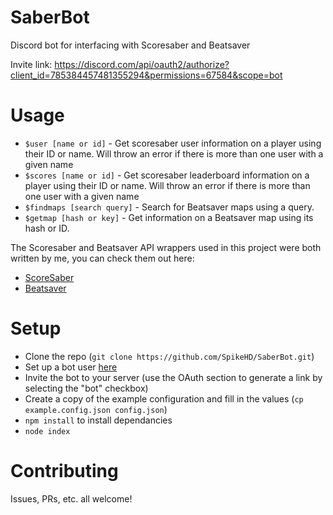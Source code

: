 # SaberBot
Discord bot for interfacing with Scoresaber and Beatsaver

Invite link: https://discord.com/api/oauth2/authorize?client_id=785384457481355294&permissions=67584&scope=bot

# Usage

* `$user [name or id]` - Get scoresaber user information on a player using their ID or name. Will throw an error if there is more than one user with a given name
* `$scores [name or id]` - Get scoresaber leaderboard information on a player using their ID or name. Will throw an error if there is more than one user with a given name
* `$findmaps [search query]` - Search for Beatsaver maps using a query.
* `$getmap [hash or key]` - Get information on a Beatsaver map using its hash or ID.

The Scoresaber and Beatsaver API wrappers used in this project were both written by me, you can check them out here:
* [ScoreSaber](https://www.npmjs.com/package/node-scoresaber)
* [Beatsaver](https://www.npmjs.com/package/beatsaver)

# Setup

* Clone the repo (`git clone https://github.com/SpikeHD/SaberBot.git`)
* Set up a bot user [here](https://discord.com/developers/applications)
* Invite the bot to your server (use the OAuth section to generate a link by selecting the "bot" checkbox)
* Create a copy of the example configuration and fill in the values (`cp example.config.json config.json`)
* `npm install` to install dependancies
* `node index`

# Contributing

Issues, PRs, etc. all welcome!
